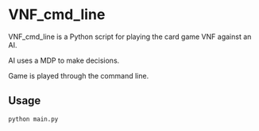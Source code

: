 # VNF_cmd_line

VNF_cmd_line is a Python script for playing the card game VNF against an AI.

AI uses a MDP to make decisions.

Game is played through the command line.


## Usage

```bash
python main.py
